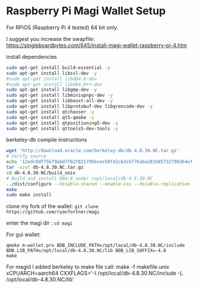 # Raspberry Pi Magi Wallet Setup
For RPiOS (Raspberry Pi 4 tested) 64 bit only.

I suggest you increase the swapfile: https://singleboardbytes.com/645/install-magi-wallet-raspberry-pi-4.htm

install dependencies
```bash
sudo apt-get install build-essential -y
sudo apt-get install libssl-dev -y
#sudo apt-get install libdb4.8-dev
#sudo apt-get install libdb4.8++-dev
sudo apt-get install libgmp-dev -y
sudo apt-get install libminiupnpc-dev -y
sudo apt-get install libboost-all-dev -y
sudo apt-get install libprotobuf-dev libqrencode-dev -y
sudo apt-get install qtchooser -y
sudo apt-get install qt5-qmake -y
sudo apt-get install qtpositioning5-dev -y
sudo apt-get install qttools5-dev-tools -y
```

berkeley-db compile instructions
```bash
wget 'http://download.oracle.com/berkeley-db/db-4.8.30.NC.tar.gz'
# Verify source
echo '12edc0df75bf9abd7f82f821795bcee50f42cb2e5f76a6a281b85732798364ef db-4.8.30.NC.tar.gz' | sha256sum -c
tar -xzvf db-4.8.30.NC.tar.gz
cd db-4.8.30.NC/build_unix
# Build and install DB4.8 under /opt/local/db-4.8.30.NC
../dist/configure --disable-shared --enable-cxx --disable-replication --with-pic --prefix=/opt/local/db-4.8.30.NC --build=aarch64-unknown-linux-gnu
make
sudo make install
```

clone my fork of the wallet: `git clone https://github.com/ryanfortner/magi`

enter the magi dir : `cd magi`

For gui wallet:
```
qmake m-wallet.pro BDB_INCLUDE_PATH=/opt/local/db-4.8.30.NC/include BDB_LIB_PATH=/opt/local/db-4.8.30.NC/lib BDB_LIB_SUFFIX=-4.8
make
```

For magid I added berkeley to make file call:
make -f makefile.unix xCPUARCH=aarch64 CXXFLAGS='-I /opt/local/db-4.8.30.NC/include -L /opt/local/db-4.8.30.NC/lib'

